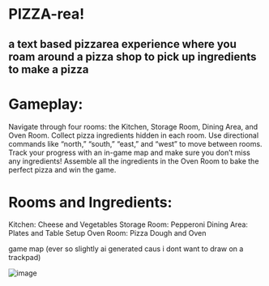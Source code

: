 # PIZZA-rea!
## a text based pizzarea experience where you roam around a pizza shop to pick up ingredients to make a pizza 


# Gameplay:

Navigate through four rooms: the Kitchen, Storage Room, Dining Area, and Oven Room.
Collect pizza ingredients hidden in each room.
Use directional commands like “north,” “south,” “east,” and “west” to move between rooms.
Track your progress with an in-game map and make sure you don’t miss any ingredients!
Assemble all the ingredients in the Oven Room to bake the perfect pizza and win the game.


# Rooms and Ingredients:
Kitchen: Cheese and Vegetables
Storage Room: Pepperoni
Dining Area: Plates and Table Setup
Oven Room: Pizza Dough and Oven




game map (ever so slightly ai generated caus i dont want to draw on a trackpad)

![image](https://github.com/user-attachments/assets/c948a826-595c-4a60-8fbb-5b7d138578a8)
